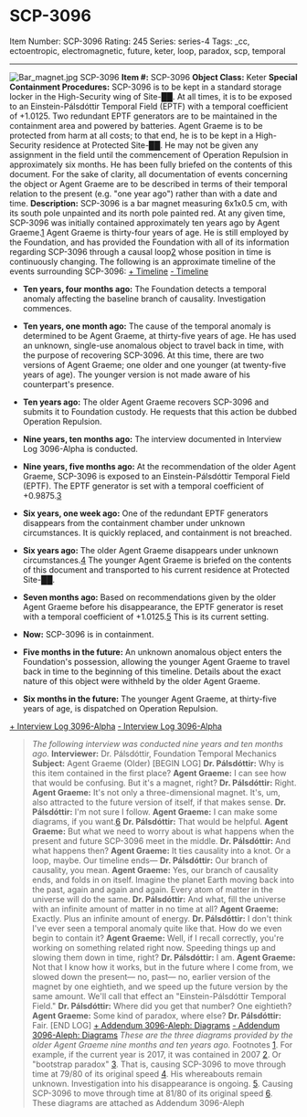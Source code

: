 # SCP-3096
Item Number: SCP-3096
Rating: 245
Series: series-4
Tags: _cc, ectoentropic, electromagnetic, future, keter, loop, paradox, scp, temporal

---

![Bar_magnet.jpg](https://scp-wiki.wdfiles.com/local--files/scp-3096/Bar_magnet.jpg)
SCP-3096
**Item #:** SCP-3096
**Object Class:** Keter
**Special Containment Procedures:** SCP-3096 is to be kept in a standard storage locker in the High-Security wing of Site-██. At all times, it is to be exposed to an Einstein-Pálsdóttir Temporal Field (EPTF) with a temporal coefficient of +1.0125. Two redundant EPTF generators are to be maintained in the containment area and powered by batteries.
Agent Graeme is to be protected from harm at all costs; to that end, he is to be kept in a High-Security residence at Protected Site-██. He may not be given any assignment in the field until the commencement of Operation Repulsion in approximately six months. He has been fully briefed on the contents of this document.
For the sake of clarity, all documentation of events concerning the object or Agent Graeme are to be described in terms of their temporal relation to the present (e.g. "one year ago") rather than with a date and time.
**Description:** SCP-3096 is a bar magnet measuring 6x1x0.5 cm, with its south pole unpainted and its north pole painted red. At any given time, SCP-3096 was initially contained approximately ten years ago by Agent Graeme.[1](javascript:;)
Agent Graeme is thirty-four years of age. He is still employed by the Foundation, and has provided the Foundation with all of its information regarding SCP-3096 through a causal loop[2](javascript:;) whose position in time is continuously changing.
The following is an approximate timeline of the events surrounding SCP-3096:
[\+ Timeline](javascript:;)
[\- Timeline](javascript:;)
  * **Ten years, four months ago:** The Foundation detects a temporal anomaly affecting the baseline branch of causality. Investigation commences.

  * **Ten years, one month ago:** The cause of the temporal anomaly is determined to be Agent Graeme, at thirty-five years of age. He has used an unknown, single-use anomalous object to travel back in time, with the purpose of recovering SCP-3096. At this time, there are two versions of Agent Graeme; one older and one younger (at twenty-five years of age). The younger version is not made aware of his counterpart's presence.

  * **Ten years ago:** The older Agent Graeme recovers SCP-3096 and submits it to Foundation custody. He requests that this action be dubbed Operation Repulsion.

  * **Nine years, ten months ago:** The interview documented in Interview Log 3096-Alpha is conducted.

  * **Nine years, five months ago:** At the recommendation of the older Agent Graeme, SCP-3096 is exposed to an Einstein-Pálsdóttir Temporal Field (EPTF). The EPTF generator is set with a temporal coefficient of +0.9875.[3](javascript:;)

  * **Six years, one week ago:** One of the redundant EPTF generators disappears from the containment chamber under unknown circumstances. It is quickly replaced, and containment is not breached.

  * **Six years ago:** The older Agent Graeme disappears under unknown circumstances.[4](javascript:;) The younger Agent Graeme is briefed on the contents of this document and transported to his current residence at Protected Site-██.

  * **Seven months ago:** Based on recommendations given by the older Agent Graeme before his disappearance, the EPTF generator is reset with a temporal coefficient of +1.0125.[5](javascript:;) This is its current setting.

  * **Now:** SCP-3096 is in containment.

  * **Five months in the future:** An unknown anomalous object enters the Foundation's possession, allowing the younger Agent Graeme to travel back in time to the beginning of this timeline. Details about the exact nature of this object were withheld by the older Agent Graeme.

  * **Six months in the future:** The younger Agent Graeme, at thirty-five years of age, is dispatched on Operation Repulsion.

[\+ Interview Log 3096-Alpha](javascript:;)
[\- Interview Log 3096-Alpha](javascript:;)
> _The following interview was conducted nine years and ten months ago._
> **Interviewer:** Dr. Pálsdóttir, Foundation Temporal Mechanics
> **Subject:** Agent Graeme (Older)
> [BEGIN LOG]
> **Dr. Pálsdóttir:** Why is this item contained in the first place?
> **Agent Graeme:** I can see how that would be confusing. But it's a magnet, right?
> **Dr. Pálsdóttir:** Right.
> **Agent Graeme:** It's not only a three-dimensional magnet. It's, um, also attracted to the future version of itself, if that makes sense.
> **Dr. Pálsdóttir:** I'm not sure I follow.
> **Agent Graeme:** I can make some diagrams, if you want.[6](javascript:;)
> **Dr. Pálsdóttir:** That would be helpful.
> **Agent Graeme:** But what we need to worry about is what happens when the present and future SCP-3096 meet in the middle.
> **Dr. Pálsdóttir:** And what happens then?
> **Agent Graeme:** It ties causality into a knot. Or a loop, maybe. Our timeline ends—
> **Dr. Pálsdóttir:** Our branch of causality, you mean.
> **Agent Graeme:** Yes, our branch of causality ends, and folds in on itself. Imagine the planet Earth moving back into the past, again and again and again. Every atom of matter in the universe will do the same.
> **Dr. Pálsdóttir:** And what, fill the universe with an infinite amount of matter in no time at all?
> **Agent Graeme:** Exactly. Plus an infinite amount of energy.
> **Dr. Pálsdóttir:** I don't think I've ever seen a temporal anomaly quite like that. How do we even begin to contain it?
> **Agent Graeme:** Well, if I recall correctly, you're working on something related right now. Speeding things up and slowing them down in time, right?
> **Dr. Pálsdóttir:** I am.
> **Agent Graeme:** Not that I know how it works, but in the future where I come from, we slowed down the present— no, past— no, earlier version of the magnet by one eightieth, and we speed up the future version by the same amount. We'll call that effect an "Einstein-Pálsdóttir Temporal Field."
> **Dr. Pálsdóttir:** Where did you get that number? One eightieth?
> **Agent Graeme:** Some kind of paradox, where else?
> **Dr. Pálsdóttir:** Fair.
> [END LOG]
[\+ Addendum 3096-Aleph: Diagrams](javascript:;)
[\- Addendum 3096-Aleph: Diagrams](javascript:;)
_These are the three diagrams provided by the older Agent Graeme nine months and ten years ago._
Footnotes
[1](javascript:;). For example, if the current year is 2017, it was contained in 2007
[2](javascript:;). Or "bootstrap paradox"
[3](javascript:;). That is, causing SCP-3096 to move through time at 79/80 of its original speed
[4](javascript:;). His whereabouts remain unknown. Investigation into his disappearance is ongoing.
[5](javascript:;). Causing SCP-3096 to move through time at 81/80 of its original speed
[6](javascript:;). These diagrams are attached as Addendum 3096-Aleph